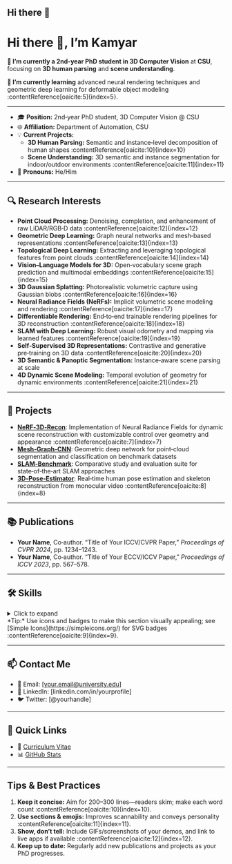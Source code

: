 ## Hi there 👋

<!--
**kamyarothmanhamad/kamyarothmanhamad** is a ✨ _special_ ✨ repository because its `README.md` (this file) appears on your GitHub profile.

Here are some ideas to get you started:

- 🔭 I’m currently working on ...
- 🌱 I’m currently learning ...
- 👯 I’m looking to collaborate on ...
- 🤔 I’m looking for help with ...
- 💬 Ask me about ...
- 📫 How to reach me: ...
- 😄 Pronouns: ...
- ⚡ Fun fact: ...
-->


<!--
  ⚠️ Rename this file to README.md
  ⚠️ This repo’s name must exactly match your GitHub username to display this on your profile :contentReference[oaicite:3]{index=3}.
-->

# Hi there 👋, I’m Kamyar

**🔭 I’m currently a 2nd‑year PhD student in 3D Computer Vision** at **CSU**, focusing on **3D human parsing** and **scene understanding**.


**🌱 I’m currently learning** advanced neural rendering techniques and geometric deep learning for deformable object modeling :contentReference[oaicite:5]{index=5}.

---

- 🎓 **Position:** 2nd‑year PhD student, 3D Computer Vision @ CSU  
- 🌐 **Affiliation:** Department of Automation, CSU  
- 💡 **Current Projects:**  
  - **3D Human Parsing:** Semantic and instance‑level decomposition of human shapes :contentReference[oaicite:10]{index=10}  
  - **Scene Understanding:** 3D semantic and instance segmentation for indoor/outdoor environments :contentReference[oaicite:11]{index=11}  
- 💬 **Pronouns:** He/Him
  
---

## 🔍 Research Interests  
- **Point Cloud Processing:** Denoising, completion, and enhancement of raw LiDAR/RGB‑D data :contentReference[oaicite:12]{index=12}  
- **Geometric Deep Learning:** Graph neural networks and mesh‑based representations :contentReference[oaicite:13]{index=13}  
- **Topological Deep Learning:** Extracting and leveraging topological features from point clouds :contentReference[oaicite:14]{index=14}  
- **Vision–Language Models for 3D:** Open‑vocabulary scene graph prediction and multimodal embeddings :contentReference[oaicite:15]{index=15}  
- **3D Gaussian Splatting:** Photorealistic volumetric capture using Gaussian blobs :contentReference[oaicite:16]{index=16}  
- **Neural Radiance Fields (NeRFs):** Implicit volumetric scene modeling and rendering :contentReference[oaicite:17]{index=17}  
- **Differentiable Rendering:** End‑to‑end trainable rendering pipelines for 3D reconstruction :contentReference[oaicite:18]{index=18}  
- **SLAM with Deep Learning:** Robust visual odometry and mapping via learned features :contentReference[oaicite:19]{index=19}  
- **Self‑Supervised 3D Representations:** Contrastive and generative pre‑training on 3D data :contentReference[oaicite:20]{index=20}  
- **3D Semantic & Panoptic Segmentation:** Instance‑aware scene parsing at scale   
- **4D Dynamic Scene Modeling:** Temporal evolution of geometry for dynamic environments :contentReference[oaicite:21]{index=21}  


---

## 🚀 Projects  
<!-- For each project, link to the repo and include a one‑sentence description. -->
- [**NeRF‑3D‑Recon**](https://github.com/yourname/nerf-3d-recon): Implementation of Neural Radiance Fields for dynamic scene reconstruction with customizable control over geometry and appearance :contentReference[oaicite:7]{index=7}  
- [**Mesh‑Graph‑CNN**](https://github.com/yourname/mesh-graph-cnn): Geometric deep network for point‑cloud segmentation and classification on benchmark datasets  
- [**SLAM‑Benchmark**](https://github.com/yourname/slam-benchmark): Comparative study and evaluation suite for state‑of‑the‑art SLAM approaches  
- [**3D‑Pose‑Estimator**](https://github.com/yourname/3d-pose-estimator): Real‑time human pose estimation and skeleton reconstruction from monocular video :contentReference[oaicite:8]{index=8}  

---

## 📚 Publications  
- **Your Name**, Co‑author. “Title of Your ICCV/CVPR Paper,” *Proceedings of CVPR 2024*, pp. 1234–1243.  
- **Your Name**, Co‑author. “Title of Your ECCV/ICCV Paper,” *Proceedings of ICCV 2023*, pp. 567–578.  

---

## 🛠️ Skills  
<details>
<summary>Click to expand</summary>

- **Languages:** Python, C++, CUDA  
- **Frameworks:** PyTorch, TensorFlow, Open3D  
- **Tools:** Git, Docker, ROS  
- **Concepts:** Photogrammetry, SLAM, Neural Rendering, Geometric DL  

</details>  
*Tip:* Use icons and badges to make this section visually appealing; see [Simple Icons](https://simpleicons.org/) for SVG badges :contentReference[oaicite:9]{index=9}.

---

## 📫 Contact Me  
- 📧 Email: [your.email@university.edu]  
- 🔗 LinkedIn: [linkedin.com/in/yourprofile]  
- 🐦 Twitter: [@yourhandle]  

---

## 🔗 Quick Links  
- 📄 [Curriculum Vitae](https://your‑university.edu/yourcv.pdf)  
- 📊 [GitHub Stats](https://github.com/yourname/github-readme-stats)  

---

## Tips & Best Practices  
1. **Keep it concise:** Aim for 200–300 lines—readers skim; make each word count :contentReference[oaicite:10]{index=10}.  
2. **Use sections & emojis:** Improves scannability and conveys personality :contentReference[oaicite:11]{index=11}.  
3. **Show, don’t tell:** Include GIFs/screenshots of your demos, and link to live apps if available :contentReference[oaicite:12]{index=12}.  
4. **Keep up to date:** Regularly add new publications and projects as your PhD progresses.  
